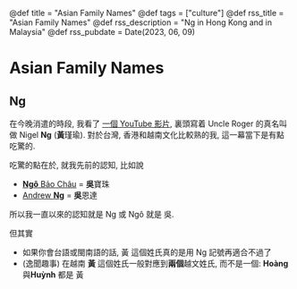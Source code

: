 @def title = "Asian Family Names"
@def tags = ["culture"]
@def rss_title = "Asian Family Names"
@def rss_description = "Ng in Hong Kong and in Malaysia"
@def rss_pubdate = Date(2023, 06, 09)

# Asian Family Names
## Ng
在今晚消遣的時段, 我看了
[一個 YouTube 影片](https://www.youtube.com/watch?v=zePOiy0anKA),
裏頭寫着 Uncle Roger 的真名叫做 Nigel **Ng** (**黃**瑾瑜).
對於台灣, 香港和越南文化比較熟的我, 這一幕當下是有點吃驚的.

吃驚的點在於, 就我先前的認知, 比如說
- [**Ngô** Bảo Châu](https://en.wikipedia.org/wiki/Ng%C3%B4_B%E1%BA%A3o_Ch%C3%A2u) = **吳**寶珠
- [Andrew **Ng**](https://en.wikipedia.org/wiki/Andrew_Ng) = **吳**恩達

所以我一直以來的認知就是 Ng 或 Ngô 就是 吳.

但其實
- 如果你會台語或閩南語的話, 黃 這個姓氏真的是用 Ng 記號再適合不過了
- (逸聞趣事) 在越南 **黃** 這個姓氏一般對應到**兩個**越文姓氏, 而不是一個: **Hoàng** 與**Huỳnh** 都是 黃

